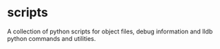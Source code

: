 # scripts
A collection of python scripts for object files, debug information and lldb python commands and utilities.
